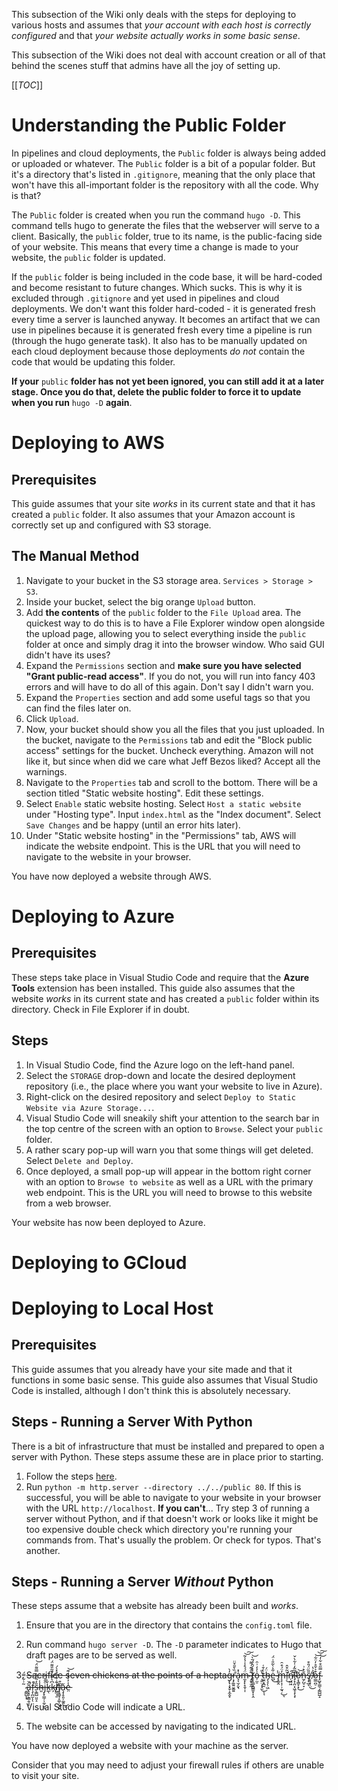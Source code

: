 This subsection of the Wiki only deals with the steps for deploying to various hosts and assumes that *your account with each host is correctly configured* and that *your website actually works in some basic sense*.

This subsection of the Wiki does not deal with account creation or all of that behind the scenes stuff that admins have all the joy of setting up.

[[_TOC_]]

# Understanding the Public Folder

In pipelines and cloud deployments, the `Public` folder is always being added or uploaded or whatever. The `Public` folder is a bit of a popular folder. But it's a directory that's listed in `.gitignore`, meaning that the only place that won't have this all-important folder is the repository with all the code. Why is that?

The `Public` folder is created when you run the command `hugo -D`. This command tells hugo to generate the files that the webserver will serve to a client. Basically, the `public` folder, true to its name, is the public-facing side of your website. This means that every time a change is made to your website, the `public` folder is updated.

If the `public` folder is being included in the code base, it will be hard-coded and become resistant to future changes. Which sucks. This is why it is excluded through `.gitignore` and yet used in pipelines and cloud deployments. We don't want this folder hard-coded - it is generated fresh every time a server is launched anyway. It becomes an artifact that we can use in pipelines because it is generated fresh every time a pipeline is run (through the hugo generate task). It also has to be manually updated on each cloud deployment because those deployments *do not* contain the code that would be updating this folder.

**If your** `public` **folder has not yet been ignored, you can still add it at a later stage. Once you do that, delete the public folder to force it to update when you run** `hugo -D` **again**.

# Deploying to AWS
## Prerequisites
This guide assumes that your site *works* in its current state and that it has created a `public` folder. It also assumes that your Amazon account is correctly set up and configured with S3 storage.
## The Manual Method
1. Navigate to your bucket in the S3 storage area. `Services > Storage > S3`.
1. Inside your bucket, select the big orange `Upload` button.
1. Add **the contents** of the `public` folder to the `File Upload` area. The quickest way to do this is to have a File Explorer window open alongside the upload page, allowing you to select everything inside the `public` folder at once and simply drag it into the browser window. Who said GUI didn't have its uses?
1. Expand the `Permissions` section and **make sure you have selected "Grant public-read access"**. If you do not, you will run into fancy 403 errors and will have to do all of this again. Don't say I didn't warn you.
1. Expand the `Properties` section and add some useful tags so that you can find the files later on.
1. Click `Upload`.
1. Now, your bucket should show you all the files that you just uploaded. In the bucket, navigate to the `Permissions` tab and edit the "Block public access" settings for the bucket. Uncheck everything. Amazon will not like it, but since when did we care what Jeff Bezos liked? Accept all the warnings.
1. Navigate to the `Properties` tab and scroll to the bottom. There will be a section titled "Static website hosting". Edit these settings.
1. Select `Enable` static website hosting.
Select `Host a static website` under "Hosting type".
Input `index.html` as the "Index document".
Select `Save Changes` and be happy (until an error hits later).
1. Under "Static website hosting" in the "Permissions" tab, AWS will indicate the website endpoint. This is the URL that you will need to navigate to the website in your browser.

You have now deployed a website through AWS.

# Deploying to Azure
## Prerequisites
These steps take place in Visual Studio Code and require that the **Azure Tools** extension has been installed. This guide also assumes that the website *works* in its current state and has created a `public` folder within its directory. Check in File Explorer if in doubt.
## Steps
1. In Visual Studio Code, find the Azure logo on the left-hand panel.
1. Select the `STORAGE` drop-down and locate the desired deployment repository (i.e., the place where you want your website to live in Azure).
1. Right-click on the desired repository and select `Deploy to Static Website via Azure Storage...`.
1. Visual Studio Code will sneakily shift your attention to the search bar in the top centre of the screen with an option to `Browse`. Select your `public` folder.
1. A rather scary pop-up will warn you that some things will get deleted. Select `Delete and Deploy`.
1. Once deployed, a small pop-up will appear in the bottom right corner with an option to `Browse to website` as well as a URL with the primary web endpoint. This is the URL you will need to browse to this website from a web browser.

Your website has now been deployed to Azure.

# Deploying to GCloud

# Deploying to Local Host
## Prerequisites
This guide assumes that you already have your site made and that it functions in some basic sense. This guide also assumes that Visual Studio Code is installed, although I don't think this is absolutely necessary.
## Steps - Running a Server With Python
There is a bit of infrastructure that must be installed and prepared to open a server with Python. These steps assume these are in place prior to starting.
1. Follow the steps [here](https://dev.azure.com/kubrick-training/ce02/_wiki/wikis/ce02.wiki/504/Preparing-the-Pytest-Environment).
1. Run `python -m http.server --directory ../../public 80`. If this is successful, you will be able to navigate to your website in your browser with the URL `http://localhost`.
**If you can't**... Try step 3 of running a server without Python, and if that doesn't work or looks like it might be too expensive double check which directory you're running your commands from. That's usually the problem. Or check for typos. That's another.
## Steps - Running a Server *Without* Python
These steps assume that a website has already been built and *works*.
1. Ensure that you are in the directory that contains the `config.toml` file.
1. Run command `hugo server -D`.
The `-D` parameter indicates to Hugo that draft pages are to be served as well.

1. ~~Sacrifice seven chickens at the points of a heptag̴̨̢̧͓̬͕̼̭̟̓̀ŗ̶̡͚͍̮͚͍̇̏̀̄̑̌̈͘͘a̷͉̖̫̗̬̖̍̽m̴̼͙̙̝̯͎͎̈́́̊̾̉̾̃͝͠ ̴̝̱̥̮̼͊̂͊͑͌t̸̢̢̳͓̻͇̱̞͎̭͛̽́̑̈́̃̀͝o̵̦̫̠̍̓̒͗̑ ̵̦͍̤͎͓̫̔̎͜ͅͅt̷̫̼͙̪̯̀̍̄͑ḧ̴̡̧̗̹͖́ė̶̺̃̔̀̃̎͗̈́͜ ̴̢͚̭̾͘m̵̨̙͎̦̹̰̘̣̓̈́͒̑͜ͅĭ̶̛̜̃͒̂͜n̸̜͖͖̚͝i̴̡͙̯̤͓͖̝͙̖͙͂͂̒̍͋̀̌̕̕ŏ̷͕̖̳̞͙̕͜͝n̶̼̗̺̠̞̐͛͗ş̸̡̲̞̎̏̈́̎͒ ̸̣͔̙̜̤̒͐̔͜o̷̫͇̪̠͒͐̌̊̓̈͋͝͝͠f̴̡̺̥̳̠̗͇̺̺̝̿̋͒͋̓͝ ̷̯͇̺̞̟̃͗͋̿́ȁ̶̢͙̗̞͇̭͕̙̌̚f̵̧̩̪̫͊ͅͅs̶͕͇̺̤͈̝̎̒͂̈́̀̿͌̈́͝h̴͈̾j̶̨̟͇̦̩̼̠̮̠̑̄̌̈̑ǩ̶̲̖̀k̴̗͆̔͌̈́̄͂̎͌̈́l̸̤͇̘̱͊̇͋͆̊̽̀́̕f̸͓̘͇̘̝͚̹͔̗̟͒ǎ̴̧͎̥͈̦͚̯͜ͅe̵̤̾͐͑̒̒͊͝~~
1. Visual Studio Code will indicate a URL.
1. The website can be accessed by navigating to the indicated URL.

You have now deployed a website with your machine as the server.

Consider that you may need to adjust your firewall rules if others are unable to visit your site.